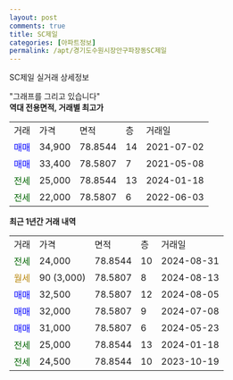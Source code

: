 ```yaml
---
layout: post
comments: true
title: SC제일
categories: [아파트정보]
permalink: /apt/경기도수원시장안구파장동SC제일
---
```


SC제일 실거래 상세정보

<script type="text/javascript">
  google.charts.load('current', {'packages':['line', 'corechart']});
  google.charts.setOnLoadCallback(drawChart);

  function drawChart() {
    var data = new google.visualization.DataTable();
    data.addColumn('date', '거래일');
    data.addColumn('number', "매매");
    data.addColumn('number', "전세");
    data.addColumn('number', "전매");

    data.addRows([[new Date(Date.parse("2024-08-31")), null, 24000, null], [new Date(Date.parse("2024-08-13")), null, null, null], [new Date(Date.parse("2024-08-05")), 32500, null, null], [new Date(Date.parse("2024-07-08")), 32000, null, null], [new Date(Date.parse("2024-05-23")), 31000, null, null], [new Date(Date.parse("2024-01-18")), null, 25000, null], [new Date(Date.parse("2023-10-19")), null, 24500, null]]);

    var options = {
      hAxis: {
        format: 'yyyy/MM/dd'
      },    
      lineWidth: 0,
      pointsVisible: true,    
      title: '최근 1년간 유형별 실거래가 분포',
      legend: { position: 'bottom' }
    };

    var formatter = new google.visualization.NumberFormat({pattern:'###,###'} );
    formatter.format(data, 1);
    formatter.format(data, 2);
    
    setTimeout(function() {
        var chart = new google.visualization.LineChart(document.getElementById('columnchart_material'));
        chart.draw(data, (options));
        document.getElementById('loading').style.display = 'none';
    }, 200);
  }
</script>


<div id="loading" style="z-index:20; display: block; margin-left: 0px">"그래프를 그리고 있습니다"</div>
<div id="columnchart_material" style="width: 95%; margin-left: 0px; display: block"></div>
<!-- contents start -->
<b>역대 전용면적, 거래별 최고가</b>
<table class="sortable">
    <tr>
      <td>거래</td>
      <td>가격</td>
      <td>면적</td>
      <td>층</td>
      <td>거래일</td>
    </tr>
        <tr>
          <td><a style="color: blue">매매</a></td>
          <td>34,900</td>
          <td>78.8544</td>
          <td>14</td>
          <td>2021-07-02</td>
        </tr>            <tr>
          <td><a style="color: blue">매매</a></td>
          <td>33,400</td>
          <td>78.5807</td>
          <td>7</td>
          <td>2021-05-08</td>
        </tr>        
        <tr>
              <td><a style="color: darkgreen">전세</a></td>
              <td>25,000</td>
              <td>78.8544</td>
              <td>13</td>
              <td>2024-01-18</td>
            </tr>            <tr>
              <td><a style="color: darkgreen">전세</a></td>
              <td>22,000</td>
              <td>78.5807</td>
              <td>6</td>
              <td>2022-06-03</td>
            </tr>        
    
</table>

<b>최근 1년간 거래 내역</b>

<table class="sortable">
    <tr>
      <td>거래</td>
      <td>가격</td>
      <td>면적</td>
      <td>층</td>
      <td>거래일</td>
    </tr>
    <tr>
      <td><a style="color: darkgreen">전세</a></td>
      <td>24,000</td>
      <td>78.8544</td>
      <td>10</td>
      <td>2024-08-31</td>
    </tr>          <tr>
      <td><a style="color: darkgoldenrod">월세</a></td>
      <td>90 (3,000)</td>
      <td>78.5807</td>
      <td>8</td>
      <td>2024-08-13</td>
    </tr>          <tr>
      <td><a style="color: blue">매매</a></td>
      <td>32,500</td>
      <td>78.5807</td>
      <td>12</td>
      <td>2024-08-05</td>
    </tr>          <tr>
      <td><a style="color: blue">매매</a></td>
      <td>32,000</td>
      <td>78.5807</td>
      <td>9</td>
      <td>2024-07-08</td>
    </tr>          <tr>
      <td><a style="color: blue">매매</a></td>
      <td>31,000</td>
      <td>78.5807</td>
      <td>6</td>
      <td>2024-05-23</td>
    </tr>          <tr>
      <td><a style="color: darkgreen">전세</a></td>
      <td>25,000</td>
      <td>78.8544</td>
      <td>13</td>
      <td>2024-01-18</td>
    </tr>          <tr>
      <td><a style="color: darkgreen">전세</a></td>
      <td>24,500</td>
      <td>78.8544</td>
      <td>10</td>
      <td>2023-10-19</td>
    </tr>      </table>
<!-- contents end -->    

